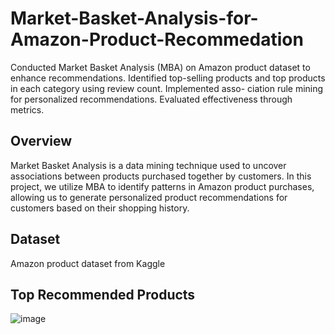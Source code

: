 # Market-Basket-Analysis-for-Amazon-Product-Recommedation
Conducted Market Basket Analysis (MBA) on Amazon product dataset to enhance recommendations. Identified top-selling products and top products in each category using review count. Implemented asso- ciation rule mining for personalized recommendations. Evaluated effectiveness through metrics.

## Overview

Market Basket Analysis is a data mining technique used to uncover associations between products purchased together by customers. In this project, we utilize MBA to identify patterns in Amazon product purchases, allowing us to generate personalized product recommendations for customers based on their shopping history.

## Dataset
Amazon product dataset from Kaggle 

## Top Recommended Products
![image](https://github.com/atharva-narkhede/Market-Basket-Analysis-for-Amazon-Product-Recommedation/assets/106006803/99413e39-7009-4a3d-ad7d-573abe763f37)


